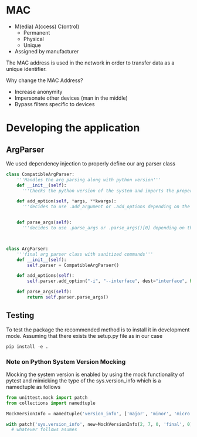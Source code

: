 # MAC

- M(edia) A(ccess) C(ontrol)
  - Permanent
  - Physical
  - Unique
- Assigned by manufacturer

The MAC address is used in the network in order to transfer data as a unique identifier.

Why change the MAC Address?

- Increase anonymity
- Impersonate other devices (man in the middle)
- Bypass filters specific to devices

# Developing the application

## ArgParser

We used dependency injection to properly define our arg parser class

```python
class CompatibleArgParser:
    '''Handles the arg parsing along with python version'''
    def __init__(self):
      '''Checks the python version of the system and imports the proper arg parsers'''

    def add_option(self, *args, **kwargs):
      '''decides to use .add_argument or .add_options depending on the python version'''


    def parse_args(self):
      '''decides to use .parse_args or .parse_args()[0] depending on the python version'''      



class ArgParser:
    '''final arg parser class with sanitized commands'''
    def __init__(self):
        self.parser = CompatibleArgParser()

    def add_options(self):
        self.parser.add_option("-i", "--interface", dest="interface", help="Interface to have its MAC address changed", required=True)

    def parse_args(self):
        return self.parser.parse_args()
```

## Testing

To test the package the recommended method is to install it in development mode. Assuming that there exists the setup.py file as in our case

```python
pip install -e .
```

### Note on Python System Version Mocking

Mocking the system version is enabled by using the mock functionality of pytest and mimicking the type of the sys.version_info which is a namedtuple as follows

```python
from unittest.mock import patch
from collections import namedtuple

MockVersionInfo = namedtuple('version_info', ['major', 'minor', 'micro', 'releaselevel', 'serial'])

with patch('sys.version_info', new=MockVersionInfo(2, 7, 0, 'final', 0)):
  # whatever follows asumes 
```
